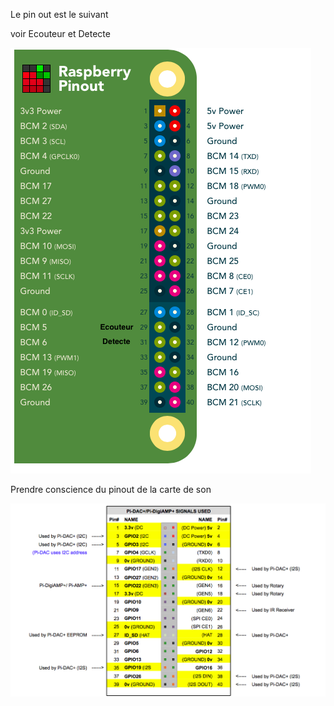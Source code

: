 Le pin out est le suivant

voir Ecouteur et Detecte

![gpiopinOut.png](assets/gpioPinOut.png)

Prendre conscience du pinout de la carte de son

![gpioPiDac](assets/gpioPiDac.png)
